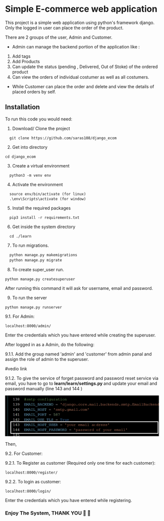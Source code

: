 # Simple E-commerce web application
This project is a simple web application using python's framework django. Only the logged in user can place the order of the product.

There are 2 groups of the user, Admin and Customer.
- Admin can manage the backend portion of the application like :
1. Add tags
2. Add Products 
3. Can update the status (pending , Delivered, Out of Stoke) of the ordered product
4. Can view the orders of individual costumer as well as all costumers.

- While Customer can place the order and delete and view the details of placed orders by self.

## Installation

To run this code you would need:

1. Download/ Clone the project

```git
  git clone https://github.com/saras108/django_ecom
```

2. Get into directory
```cd
cd django_ecom
```

3. Create a virtual environment

```python3
  python3 -m venv env
```

4. Activate the environment
```env
  source env/bin/activate (for linux)
  .\env\Scripts\activate (for window)
```

5. Install the required packages

```python3
  pip3 install -r requirements.txt
``` 


6. Get inside the system directory
```cd
  cd ./learn
```


7. To run migrations.
```python
  python manage.py makemigrations
  python manage.py migrate
``` 

8. To create super_user run.
```
python manage.py createsuperuser
```
After running this command it will ask for username, email and password.


9. To run the server
```python3
python manage.py runserver
```

9.1. For Admin:
 ```
 localhost:8000/admin/
 ```
Enter the credentials which you have entered while creating the superuser.

After logged in as a Admin, do the following:

9.1.1. Add the group named 'admin' and 'customer' from admin panal and assign the role of admin to the superuser.

#vedio link



9.1.2. To give the service of forget password and password reset service via email, you have to go to <b>learn/learn/settings.py </b> and update your email and password manually (line  143 and 144 )


![setting file image](img.png)



Then,

9.2. For Customer:


9.2.1. To Register as customer (Required only one time for each customer):
 ```
 localhost:8000/register/
 ```
 

9.2.2. To login as customer:
 ```
 localhost:8000/login/
 ```
Enter the credentials which you have entered while registering.

### Enjoy The System, THANK YOU :hugs: :hugs: